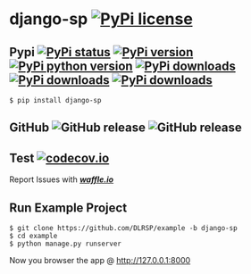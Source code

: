 # django-sp [![PyPi license](https://img.shields.io/pypi/l/django-sp.svg)](https://pypi.python.org/pypi/django_sp)

## Pypi [![PyPi status](https://img.shields.io/pypi/status/django-sp.svg)](https://pypi.python.org/pypi/django_ps) [![PyPi version](https://img.shields.io/pypi/v/django-sp.svg)](https://pypi.python.org/pypi/django_sp) [![PyPi python version](https://img.shields.io/pypi/pyversions/django-sp.svg)](https://pypi.python.org/pypi/django_sp) [![PyPi downloads](https://img.shields.io/pypi/dm/django-sp.svg)](https://pypi.python.org/pypi/django_sp) [![PyPi downloads](https://img.shields.io/pypi/dw/django-sp.svg)](https://pypi.python.org/pypi/django_sp) [![PyPi downloads](https://img.shields.io/pypi/dd/django-sp.svg)](https://pypi.python.org/pypi/django_sp)

	$ pip install django-sp

## GitHub ![GitHub release](https://img.shields.io/github/tag/DLRSP/django-sp.svg) ![GitHub release](https://img.shields.io/github/release/DLRSP/django-sp.svg)

## Test [![codecov.io](https://codecov.io/github/DLRSP/django-sp/coverage.svg?branch=main)](https://codecov.io/github/DLRSP/django-sp?branch=main)

Report Issues with [***waffle.io***](https://waffle.io/DLRSP/django-sp/join)

## Run Example Project

	$ git clone https://github.com/DLRSP/example -b django-sp
	$ cd example
	$ python manage.py runserver

Now you browser the app @ http://127.0.0.1:8000
